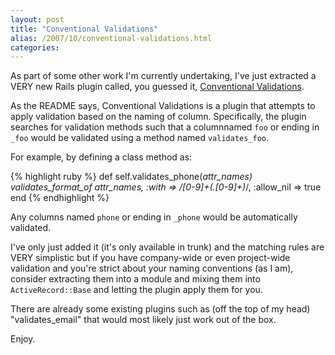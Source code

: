 ```yaml
---
layout: post
title: "Conventional Validations"
alias: /2007/10/conventional-validations.html
categories:
---
```

As part of some other work I'm currently undertaking, I've just extracted a VERY new Rails plugin called, you guessed it, [Conventional Validations](https://github.com/harukizaemon/redhillonrails/tree/master/conventional_validations).

As the README says, Conventional Validations is a plugin that attempts to apply validation based on the naming of column. Specifically, the plugin searches for validation methods such that a columnnamed `foo` or ending in `_foo` would be validated using a method named `validates_foo`.

For example, by defining a class method as:

{% highlight ruby %}
def self.validates_phone(*attr_names)
  validates_format_of attr_names, :with => /[0-9]+(\.[0-9]+)*/, :allow_nil => true
end
{% endhighlight %}

Any columns named `phone` or ending in `_phone` would be automatically validated.

I've only just added it (it's only available in trunk) and the matching rules are VERY simplistic but if you have company-wide or even project-wide validation and you're strict about your naming conventions (as I am), consider extracting them into a module and mixing them into `ActiveRecord::Base` and letting the plugin apply them for you.

There are already some existing plugins such as (off the top of my head) "validates_email" that would most likely just work out of the box.

Enjoy.
